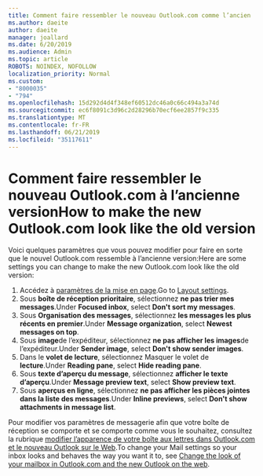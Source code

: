 ```yaml
---
title: Comment faire ressembler le nouveau Outlook.com comme l’ancien
ms.author: daeite
author: daeite
manager: joallard
ms.date: 6/20/2019
ms.audience: Admin
ms.topic: article
ROBOTS: NOINDEX, NOFOLLOW
localization_priority: Normal
ms.custom:
- "8000035"
- "794"
ms.openlocfilehash: 15d292d4d4f348ef60512dc46a0c66c494a3a74d
ms.sourcegitcommit: ec6f8091c3d96c2d28296b70ecf6ee2857f9c335
ms.translationtype: MT
ms.contentlocale: fr-FR
ms.lasthandoff: 06/21/2019
ms.locfileid: "35117611"
---
```

# <a name="how-to-make-the-new-outlookcom-look-like-the-old-version"></a><span data-ttu-id="0d3d5-102">Comment faire ressembler le nouveau Outlook.com à l’ancienne version</span><span class="sxs-lookup"><span data-stu-id="0d3d5-102">How to make the new Outlook.com look like the old version</span></span>

<span data-ttu-id="0d3d5-103">Voici quelques paramètres que vous pouvez modifier pour faire en sorte que le nouvel Outlook.com ressemble à l’ancienne version:</span><span class="sxs-lookup"><span data-stu-id="0d3d5-103">Here are some settings you can change to make the new Outlook.com look like the old version:</span></span>

1. <span data-ttu-id="0d3d5-104">Accédez à [paramètres de la mise en page](https://outlook.live.com/mail/options/mail/layout).</span><span class="sxs-lookup"><span data-stu-id="0d3d5-104">Go to [Layout settings](https://outlook.live.com/mail/options/mail/layout).</span></span>
1. <span data-ttu-id="0d3d5-105">Sous **boîte de réception prioritaire**, sélectionnez **ne pas trier mes messages**.</span><span class="sxs-lookup"><span data-stu-id="0d3d5-105">Under **Focused inbox**, select **Don't sort my messages**.</span></span>
1. <span data-ttu-id="0d3d5-106">Sous **Organisation des messages**, sélectionnez **les messages les plus récents en premier**.</span><span class="sxs-lookup"><span data-stu-id="0d3d5-106">Under **Message organization**, select **Newest messages on top**.</span></span>
1. <span data-ttu-id="0d3d5-107">Sous **image**de l’expéditeur, sélectionnez **ne pas afficher les images**de l’expéditeur.</span><span class="sxs-lookup"><span data-stu-id="0d3d5-107">Under **Sender image**, select **Don't show sender images**.</span></span>
1. <span data-ttu-id="0d3d5-108">Dans le **volet de lecture**, sélectionnez Masquer le volet de **lecture**.</span><span class="sxs-lookup"><span data-stu-id="0d3d5-108">Under **Reading pane**, select **Hide reading pane**.</span></span>
1. <span data-ttu-id="0d3d5-109">Sous **texte d’aperçu du message**, sélectionnez **afficher le texte d’aperçu**.</span><span class="sxs-lookup"><span data-stu-id="0d3d5-109">Under **Message preview text**, select **Show preview text**.</span></span>
1. <span data-ttu-id="0d3d5-110">Sous **aperçus en ligne**, sélectionnez **ne pas afficher les pièces jointes dans la liste des messages**.</span><span class="sxs-lookup"><span data-stu-id="0d3d5-110">Under **Inline previews**, select **Don't show attachments in message list**.</span></span>

<span data-ttu-id="0d3d5-111">Pour modifier vos paramètres de messagerie afin que votre boîte de réception se comporte et se comporte comme vous le souhaitez, consultez la rubrique [modifier l’apparence de votre boîte aux lettres dans Outlook.com et le nouveau Outlook sur le Web](https://support.office.com/article/b41c2ecb-f23c-42b3-b7f8-659646d5e58c?wt.mc_id=Office_Outlook_com_Alchemy).</span><span class="sxs-lookup"><span data-stu-id="0d3d5-111">To change your Mail settings so your inbox looks and behaves the way you want it to, see [Change the look of your mailbox in Outlook.com and the new Outlook on the web](https://support.office.com/article/b41c2ecb-f23c-42b3-b7f8-659646d5e58c?wt.mc_id=Office_Outlook_com_Alchemy).</span></span>